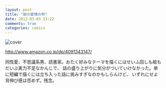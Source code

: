 ```yaml
---
layout: post
title: "彼の愛情の秤"
date: 2012-03-03 13:22
comments: true
categories: comics
---
```



![cover](http://ecx.images-amazon.com/images/P/4091343147.01._SCLZZZZZZZ_.jpg)

http://www.amazon.co.jp/dp/4091343147/

同性愛、不思議系男、読書家。おたく好みなテーマを描くにはせいふ回しも絵もだいぶ実力不足なかんじで、
話の盛り上がりに気分がついていけなかった。単に短編で描くには立ち入った話に挑みすぎなのかもしらんけど、
いずれにせよ背伸び感は否めず。残念。



